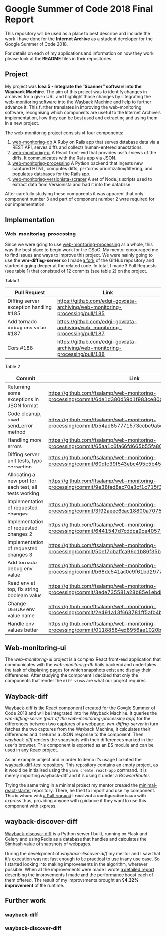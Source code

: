 # Google Summer of Code 2018 Final Report

This repository will be used as a place to best describe and include the work I have done for the **Internet Archive** as a student developer for the Google Summer of Code 2018. 

For details on each of my applications and information on how they work please look at the **README** files in their repositories.

## Project

My project was **Idea 5 - Integrate the “Scanner” software into the Wayback Machine**. The aim of this project was to identify changes in archives for a given URL and highlight those changes by integrating the [web-monitoring software](https://github.com/edgi-govdata-archiving/web-monitoring) into the Wayback Machine and help to further advance it. This further translates in improving the web-monitoring software, recognising which components are useful to the Internet Archive’s implementation, how they can be best used and extracting and using them in a new project. 

The web-monitoring project consists of four components:

1. [web-monitoring-db](https://github.com/edgi-govdata-archiving/web-monitoring-db) A Ruby on Rails app that serves database data via a REST API, serves diffs and collects human-entered annotations.
2. [web-monitoring-ui](https://github.com/edgi-govdata-archiving/web-monitoring-ui) A React front-end that provides useful views of the diffs. It communicates with the Rails app via JSON.
3. [web-monitoring-processing](https://github.com/edgi-govdata-archiving/web-monitoring-processing) A Python backend that ingests new captured HTML, computes diffs, performs prioritization/filtering, and populates databases for the Rails app.
4. [web-monitoring-versionista-scraper](https://github.com/edgi-govdata-archiving/web-monitoring-versionista-scraper) A set of Node.js scripts used to extract data from Versionista and load it into the database.

After carefully studying these components it was apparent that only component number 3 and part of component number 2 were required for our implementation.

## Implementation

### Web-monitoring-processing

Since we were going to use [web-monitoring-processing](https://github.com/edgi-govdata-archiving/web-monitoring-processing) as a whole, this was the best place to begin work for the GSoC. My mentor encouraged me to find issues and ways to improve this project. We were mainly going to use the **wm-diffing-server** so I made [a fork](https://github.com/ftsalamp/web-monitoring-processing/) of the GitHub repository and started digging deeper at the related code. In total, I made 3 Pull Requests (see table 1) that consisted of 12 commits (see table 2) on the project.

Table 1

Pull Request|Link
---|---
Diffing server exception handling #185 | https://github.com/edgi-govdata-archiving/web-monitoring-processing/pull/185
Add tornado debug env value #187 | https://github.com/edgi-govdata-archiving/web-monitoring-processing/pull/187 
Cors #188 | https://github.com/edgi-govdata-archiving/web-monitoring-processing/pull/188 

Table 2

Commit|Link
---|---
Returning some exceptions in JSON format | https://github.com/ftsalamp/web-monitoring-processing/commit/6de1d380d69d1f983ce80c3d8d8a925e61bddf2f 
Code cleanup, used send_error method | https://github.com/ftsalamp/web-monitoring-processing/commit/b54ad857771573ccbc9a5c757d4ed10c456cb1ae 
Handling more errors | https://github.com/ftsalamp/web-monitoring-processing/commit/65aa1c6fa66fd665b55fa80ee5b6b37cec12d717 
Diffing server unit tests, typo correction | https://github.com/ftsalamp/web-monitoring-processing/commit/60dfc39f543ebc495c5b45612ec5f92b3388292e 
Allocating a new port for each test, all tests working | https://github.com/ftsalamp/web-monitoring-processing/commit/9e38fed8ac70a3cf1c715f3baa71cefdf9545013
Implementation of requested changes | https://github.com/ftsalamp/web-monitoring-processing/commit/3f92aeec6dac18800a7075ef061087463ce44500
Implementation of requested changes 2 | https://github.com/ftsalamp/web-monitoring-processing/commit/6441547d7cddca9ce405738846371884a4046a36
Implementation of requested changes 3 | https://github.com/ftsalamp/web-monitoring-processing/commit/50ef7dbaffca96c1b86f35badbb75b5ad31e2a88
Add tornado debug env value | https://github.com/ftsalamp/web-monitoring-processing/commit/b68dc541ad0c9f61bd2977a980b7339530f1c62e
Read env at top, fix string booleam value | https://github.com/ftsalamp/web-monitoring-processing/commit/3ede735581a28b85e1ebdb310b10736abc08fa86
Change DEBUG env value name | https://github.com/ftsalamp/web-monitoring-processing/commit/2e491a13f663781ff5afb4bdaedb3c002601f0d6
Handle env values better | https://github.com/ftsalamp/web-monitoring-processing/commit/01188584ed8956ae1020b134055d014d14d6c9a6

## Web-monitoring-ui

The *web-monitoring-ui* project is a complex React front-end application that communicates with the *web-monitoring-db* Rails backend and undertakes the task of displaying pages for which snapshots exist and display their differences. After studying the component I decided that only the components that render the `diff views` are what our project requires.

## Wayback-diff

[Wayback-diff](https://github.com/ftsalamp/wayback-diff) is the React component I created for the Google Summer of Code 2018 and will be integrated into the Wayback Machine. It queries the *wm-diffing-server (part of the web-monitoring-processing app)* for the differences between two captures of a webpage. *wm-diffing-server* in turn fetches the two captures from the Wayback Machine, it calculates their differences and it returns a JSON response to the component. Then *wayback-diff* renders the snapshots with their differences marked in the user’s browser. This component is exported as an ES module and can be used in any React project.

As an example project and in order to demo it’s usage I created the [wayback-diff-test repository](https://github.com/ftsalamp/wayback-diff-test). This repository contains an empty project, as it would be initialized using the ```yarn create react-app``` command. It is merely importing wayback-diff and it is using it under a *BrowserRouter*.

Trying the same thing in a minimal project my mentor created the [minimal-react-starter](https://github.com/vbanos/minimal-react-starter/tree/experiment) repository. There, he tried to import and use my component. This is where with [a Pull request](https://github.com/vbanos/minimal-react-starter/pull/1) I resolved a configuration issue with *express* thus, providing anyone with guidance if they want to use this component with express. 

## wayback-discover-diff

[Wayback-discover-diff](https://github.com/ftsalamp/wayback-discover-diff) is a Python server I built, running on Flask and Celery and using Redis as a database that handles and calculates the Simhash value of snapshots of webpages.

During the development of *wayback-discover-diff* my mentor and I saw that it’s execution was not fast enough to be practical to use in any use case. So I started looking into making improvements in the algorithm, wherever possible. When all the improvements were made I wrote [a detailed report](https://drive.google.com/file/d/1dMe2f8xggzNf2T74vgiBjIFTaMOuZdDC/view?usp=sharing) describing the improvements I made and the performance boost each of them offered. The result of my improvements brought an **94.32% improvement** of the runtime.

## Further work


### wayback-diff



### wayback-discover-diff
